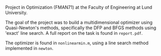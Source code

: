 Project in Optimization (FMAN71) at the Faculty of Engineering at Lund University.

The goal of the project was to build a multidimensional optimizer using Quasi-Newton's methods, specifically the DFP and BFGS methods using 'exact' line search. A full report on the task is found in <code>report.pdf</code>. 

The optimizer is found in <code>nonlinearmin.m</code>, using a line search method implemented in <code>newton</code>.

